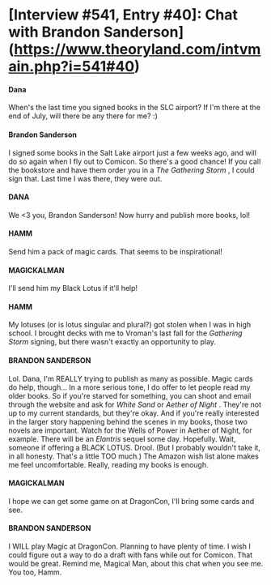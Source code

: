 # [Interview #541, Entry #40]: Chat with Brandon Sanderson](https://www.theoryland.com/intvmain.php?i=541#40)

#### Dana

When's the last time you signed books in the SLC airport? If I'm there at the end of July, will there be any there for me? :)

#### Brandon Sanderson

I signed some books in the Salt Lake airport just a few weeks ago, and will do so again when I fly out to Comicon. So there's a good chance! If you call the bookstore and have them order you in a
*The Gathering Storm*
, I could sign that. Last time I was there, they were out.

#### DANA

We <3 you, Brandon Sanderson! Now hurry and publish more books, lol!

#### HAMM

Send him a pack of magic cards. That seems to be inspirational!

#### MAGICKALMAN

I'll send him my Black Lotus if it'll help!

#### HAMM

My lotuses (or is lotus singular and plural?) got stolen when I was in high school. I brought decks with me to Vroman's last fall for the
*Gathering Storm*
signing, but there wasn't exactly an opportunity to play.

#### BRANDON SANDERSON

Lol. Dana, I'm REALLY trying to publish as many as possible. Magic cards do help, though... In a more serious tone, I do offer to let people read my older books. So if you're starved for something, you can shoot and email through the website and ask for
*White Sand*
or
*Aether of Night*
. They're not up to my current standards, but they're okay. And if you're really interested in the larger story happening behind the scenes in my books, those two novels are important. Watch for the Wells of Power in Aether of Night, for example. There will be an
*Elantris*
sequel some day. Hopefully. Wait, someone if offering a BLACK LOTUS. Drool. (But I probably wouldn't take it, in all honesty. That's a little TOO much.) The Amazon wish list alone makes me feel uncomfortable. Really, reading my books is enough.

#### MAGICKALMAN

I hope we can get some game on at DragonCon, I'll bring some cards and see.

#### BRANDON SANDERSON

I WILL play Magic at DragonCon. Planning to have plenty of time. I wish I could figure out a way to do a draft with fans while out for Comicon. That would be great. Remind me, Magical Man, about this chat when you see me. You too, Hamm.

